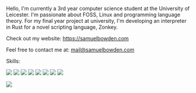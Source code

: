 Hello, I'm currently a 3rd year computer science student at the University of Leicester. I'm passionate about FOSS, Linux and programming language theory. For my final year project at university, I'm developing an interpreter in Rust for a novel scripting language, Zonkey. 

Check out my website:
https://samuelbowden.com

Feel free to contact me at:
[mail@samuelbowden.com](mailto:mail@samuelbowden.com)

Skills:
<p>
  <img src="https://img.shields.io/badge/Rust-000000.svg?style=for-the-badge&logo=Rust&logoColor=white" />
  <img src="https://img.shields.io/badge/Haskell-5D4F85.svg?style=for-the-badge&logo=Haskell&logoColor=white" />
  <img src="https://img.shields.io/badge/Python-3776AB?style=for-the-badge&logo=python&logoColor=white" />
  <img src="https://img.shields.io/badge/C%2B%2B-00599C?style=for-the-badge&logo=c%2B%2B&logoColor=white" />
  <img src="https://img.shields.io/badge/Lua-2C2D72.svg?style=for-the-badge&logo=Lua&logoColor=white" />
  <img src="https://img.shields.io/badge/JavaScript-323330?style=for-the-badge&logo=javascript&logoColor=F7DF1E" />
  <img src="https://img.shields.io/badge/HTML5-E34F26?style=for-the-badge&logo=html5&logoColor=white" />
  <img src="https://img.shields.io/badge/CSS3-1572B6?style=for-the-badge&logo=css3&logoColor=white" />
</p>

<img align="center" src="https://github-readme-stats.vercel.app/api/top-langs/?username=Samuel-Bowden&layout=compact&theme=cobalt&hide_border=true" />
